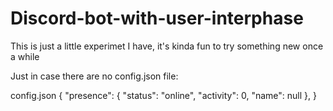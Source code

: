 # Discord-bot-with-user-interphase
This is just a little experimet I have, it's kinda fun to try something new once a while

Just in case there are no config.json file:

config.json
{
    "presence": {
        "status": "online",
        "activity": 0,
        "name": null
    },
}
